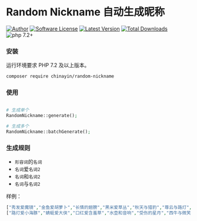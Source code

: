 Random Nickname 自动生成昵称
====

[![Author](https://img.shields.io/badge/author-@chinayin-blue.svg)](https://github.com/chinayin)
[![Software License](https://img.shields.io/badge/license-Apache--2.0-brightgreen.svg)](LICENSE)
[![Latest Version](https://img.shields.io/packagist/v/chinayin/random-nickname.svg)](https://packagist.org/packages/chinayin/random-nickname)
[![Total Downloads](https://img.shields.io/packagist/dt/chinayin/random-nickname.svg)](https://packagist.org/packages/chinayin/random-nickname)
![php 7.2+](https://img.shields.io/badge/php-min%207.2-red.svg)

### 安装

运行环境要求 PHP 7.2 及以上版本。

```bash
composer require chinayin/random-nickname
```

### 使用

```php

# 生成单个
RandomNickname::generate();

# 生成多个
RandomNickname::batchGenerate();

```

### 生成规则

- `形容词`的`名词`
- `名词`爱`名词2`
- `名词`和`名词2`
- `名词`与`名词2`

样例：

```php
["秀发爱魔镜","金鱼爱胡萝卜","长情的翅膀","黑米爱草丛","秋天与猎豹","尊云与路灯","缥缈的摩托","沉默的蓝天","舞蹈和小蜜蜂","花卷与期待"]
["路灯爱小海豚","蜻蜓爱大侠","口红爱含羞草","水壶和音响","受伤的星月","西牛与微笑","落后的小猫咪","背包爱玫瑰","奇异果爱裙子","钻石爱蜜粉"]
```
